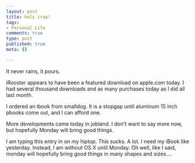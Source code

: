 ```yaml
--- 
layout: post
title: holy crap!
tags: 
- Personal Life
comments: true
type: post
published: true
meta: {}

---
```

It never rains, it pours.

  iRooster appears to have been a featured download on apple.com today. I had several thousand downloads and as many purchases today as I did all last month.

  I ordered an ibook from smalldog. It is a stopgap until aluminum 15 inch pbooks come out, and I can afford one.

  More developments came today in jobland. I don't want to say more now, but hopefully Monday will bring good things.

  I am typing this entry in on my hiptop. This sucks. A lot. I need my iBook like yesterday. Instead, I am without OS X until Monday. Oh well, like I said, monday will hopefully bring good things in many shapes and sizes....
